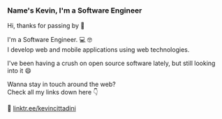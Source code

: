 ### Name's Kevin, I'm a Software Engineer

Hi, thanks for passing by 🖖

I'm a Software Engineer. 💻 🤓  
I develop web and mobile applications using web technologies.

I've been having a crush on open source software lately, but still looking into it 😄

Wanna stay in touch around the web?  
Check all my links down here 👇
 
 🌲 [linktr.ee/kevincittadini](https://linktr.ee/kevincittadini)
